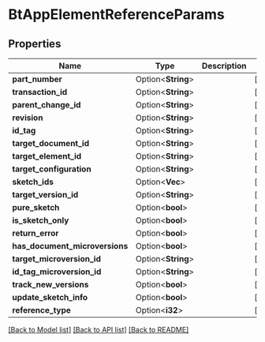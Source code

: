 # BtAppElementReferenceParams

## Properties

Name | Type | Description | Notes
------------ | ------------- | ------------- | -------------
**part_number** | Option<**String**> |  | [optional]
**transaction_id** | Option<**String**> |  | [optional]
**parent_change_id** | Option<**String**> |  | [optional]
**revision** | Option<**String**> |  | [optional]
**id_tag** | Option<**String**> |  | [optional]
**target_document_id** | Option<**String**> |  | [optional]
**target_element_id** | Option<**String**> |  | [optional]
**target_configuration** | Option<**String**> |  | [optional]
**sketch_ids** | Option<**Vec<String>**> |  | [optional]
**target_version_id** | Option<**String**> |  | [optional]
**pure_sketch** | Option<**bool**> |  | [optional]
**is_sketch_only** | Option<**bool**> |  | [optional]
**return_error** | Option<**bool**> |  | [optional]
**has_document_microversions** | Option<**bool**> |  | [optional]
**target_microversion_id** | Option<**String**> |  | [optional]
**id_tag_microversion_id** | Option<**String**> |  | [optional]
**track_new_versions** | Option<**bool**> |  | [optional]
**update_sketch_info** | Option<**bool**> |  | [optional]
**reference_type** | Option<**i32**> |  | [optional]

[[Back to Model list]](../README.md#documentation-for-models) [[Back to API list]](../README.md#documentation-for-api-endpoints) [[Back to README]](../README.md)


